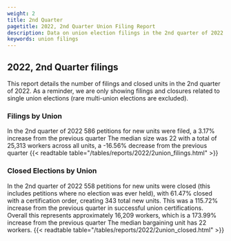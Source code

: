 ```yaml
---
weight: 2
title: 2nd Quarter
pagetitle: 2022, 2nd Quarter Union Filing Report
description: Data on union election filings in the 2nd quarter of 2022
keywords: union filings
---
```


## 2022, 2nd Quarter filings

This report details the number of filings and closed units in the 2nd quarter of 2022. As a reminder, we are only showing filings and closures related to single union elections (rare multi-union elections are excluded).

### Filings by Union
In the 2nd quarter of 2022 586 petitions for new units were filed, a 3.17% increase from the previous quarter The median size was 22 with a total of 25,313 workers across all units, a -16.56% decrease from the previous quarter
{{< readtable table="/tables/reports/2022/2union_filings.html" >}}

### Closed Elections by Union
In the 2nd quarter of 2022 558 petitions for new units were closed (this includes petitions where no election was ever held), with 61.47% closed with a certification order, creating 343 total new units. This was a 115.72% increase from the previous quarter in successful union certifications. Overall this represents approximately 16,209 workers, which is a 173.99% increase from the previous quarter The median bargaining unit has 22 workers.
{{< readtable table="/tables/reports/2022/2union_closed.html" >}}
